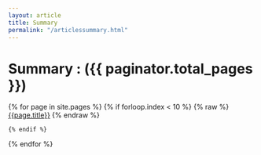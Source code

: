 ```yaml
---
layout: article
title: Summary
permalink: "/articlessummary.html"
---
```


# Summary : ({{ paginator.total_pages }})
{% for page in site.pages %}
	{% if forloop.index < 10 %}
		{% raw %}
		<a href="{{page.url}}">{{page.title}}</a>
		{% endraw %}

	{% endif %}
{% endfor %}

